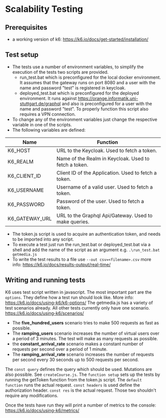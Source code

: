 # Scalability Testing

## Prerequisites
 - a working version of k6: https://k6.io/docs/get-started/installation/

## Test setup
 - The tests use a number of environment variables, to simplify the execution of the tests two scripts are provided.
   - run_test.bat which is preconfigured for the local docker environment. It assumes that the gateway runs on port 8080 
     and a user with the name and password "test" is registered in keycloak. 
   - deployed_test.bat which is preconfigured for the deployed environment. It runs against https://orange.informatik.uni-stuttgart.de/graphql
     and also is preconfigured for a user with the name and password "test". To properly function this script also requires a VPN connection.
 - To change any of the environment variables just change the respective variable in one of the scripts.
 -  The following variables are defined: 
<table>
<thead>
<tr>
<th>Name</th>
<th>Function</th>
</tr>
</thead>
<tbody>
<tr>
<td>K6_HOST</td>
<td>URL to the Keycloak. Used to fetch a token.</td>
</tr>
<tr>
<td>K6_REALM</td>
<td>Name of the Realm in Keycloak. Used to fetch a token.</td>
</tr>
<tr>
<td>K6_CLIENT_ID</td>
<td>Client ID of the Application. Used to fetch a token.</td>
</tr>
<tr>
<td>K6_USERNAME</td>
<td>Username of a valid user. Used to fetch a token.</td>
</tr>
<tr>
<td>K6_PASSWORD</td>
<td>Password of the user. Used to fetch a token.</td>
</tr>
<tr>
<td>K6_GATEWAY_URL</td>
<td>URL to the Graphql Api/Gateway. Used to make queries.</td>
</tr>
</tbody>
</table>

 - The token.js script is used to acquire an authentication token, and needs to be imported into any script.
 - To execute a test just run the run_test.bat or deployed_test.bat via a shell and add the name of the script as an argument
   e.g. ```.\run_test.bat getmedia.js```
 - To write the test results to a file use ```--out csv=<filename>.csv``` more info: https://k6.io/docs/results-output/real-time/

## Writing and running tests
K6 uses test script written in javascript. The most important part are the `options`. They define how a test run should look like.
More info: https://k6.io/docs/using-k6/k6-options/
The getmedia.js has a variety of test scenarios already. All other tests currently only have one scenario. https://k6.io/docs/using-k6/scenarios/
 - The **five_hundred_users** scenario tries to make 500 requests as fast as possible.
 - The **ramping_users** scenario increases the number of virtual users over a period of 3 minutes. The test will make as many requests as possible.
 - the **constant_arrival_rate** scenario makes a constant number of requests per second over a period of 1 minute.
 - The **ramping_arrival_rate** scenario increases the number of requests per second every 30 seconds up to 500 requests per second.

The `const query` defines the query which should be used. Mutations are also possible. See `createCourse.js`.
The `function setup` sets up the tests by running the getToken function from the token.js script.
The `default function` runs the actual request. 
`const headers` is used define the authorization header. `const res` is the actual request. Those two shouldn't require any modifications.

Once the tests have run they will print a number of metrics to the console: https://k6.io/docs/using-k6/metrics/

